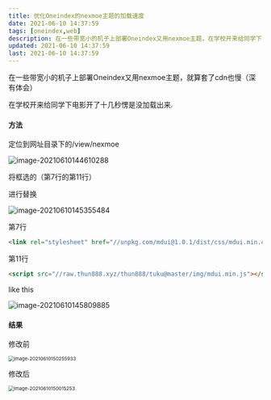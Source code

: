```yaml
---
title: 优化Oneindex的nexmoe主题的加载速度
date: 2021-06-10 14:37:59
tags: [oneindex,web]
description: 在一些带宽小的机子上部署Oneindex又用nexmoe主题，在学校开来给同学下电影开了十几秒愣是没加载出来
updated: 2021-06-10 14:37:59
last: 2021-06-10 14:37:59
---
```




在一些带宽小的机子上部署Oneindex又用nexmoe主题，就算套了cdn也慢（深有体会）

在学校开来给同学下电影开了十几秒愣是没加载出来<img src="https://raw.thun888.xyz/thun888/jian@master/coolapk_emotion_42_diaoxie.png" style="zoom:25%;" />

#### 方法

定位到网址目录下的/view/nexmoe

![image-20210610144610288](https://raw.thun888.xyz/thun888/tuku@master/img/20210610144611.png)

将框选的（第7行的第11行）

进行替换

![image-20210610145355484](https://raw.thun888.xyz/thun888/tuku@master/img/20210610145355.png)

第7行

```html
<link rel="stylesheet" href="//unpkg.com/mdui@1.0.1/dist/css/mdui.min.css">
```

第11行

```html
<script src="//raw.thun888.xyz/thun888/tuku@master/img/mdui.min.js"></script>
```

like this 

![image-20210610145809885](https://raw.thun888.xyz/thun888/tuku@master/img/20210610145809.png)

#### 结果

修改前

<img src="https://raw.thun888.xyz/thun888/tuku@master/img/20210610150256.png" alt="image-20210610150255933" style="zoom:67%;" />

修改后

<img src="https://raw.thun888.xyz/thun888/tuku@master/img/20210610150015.png" alt="image-20210610150015253" style="zoom:67%;" />

